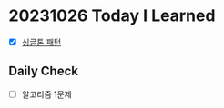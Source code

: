 # 20231026 Today I Learned
- [X] [싱글톤 패턴](../../DesignPattern/singleton_and_concurrency.md)

## Daily Check
- [ ] 알고리즘 1문제